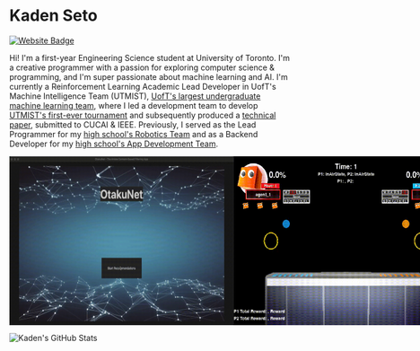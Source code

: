 # Kaden Seto

[![Website Badge](https://img.shields.io/badge/website-Kaden_Seto-blue)](https://kadenseto.vercel.app)

Hi! I'm a first-year Engineering Science student at University of Toronto. I'm a creative programmer with a passion for exploring computer science & programming, and I'm super passionate about machine learning and AI. I'm currently a Reinforcement Learning Academic Lead Developer in UofT's Machine Intelligence Team (UTMIST), [UofT's largest undergraduate machine learning team](https://utmist.gitlab.io/), where I led a development team to develop [UTMIST's first-ever tournament](https://colab.research.google.com/drive/1V184vtHSagN13L0SbWGmnY-jCDvIefmm?usp=sharing) and subsequently produced a [technical paper](AI_Squared___CUCAI_2025_Paper_final.pdf), submitted to CUCAI & IEEE. Previously, I served as the Lead Programmer for my [high school's Robotics Team](https://titansrobotics.odoo.com/) and as a Backend Developer for my [high school's App Development Team](https://app.staugustinechs.ca/).

<div style="display: flex; justify-content: space-around;">
  <img src="recsys_demo.gif" width="400">
  <img src="aisquaredv3.gif" width="400">
  <img src="innerworlds.gif" width=500>
  <img src="MeepMeep.gif" width=300>
  <img src="aegis-compressed.gif" width="400">
  <img src="mortalkombat.gif" width="400">
</div>

![Kaden's GitHub Stats](https://github-readme-stats-sigma-five.vercel.app/api?username=kseto06&show_icons=true&theme=radical&include_all_commits=true&count_private=true)
